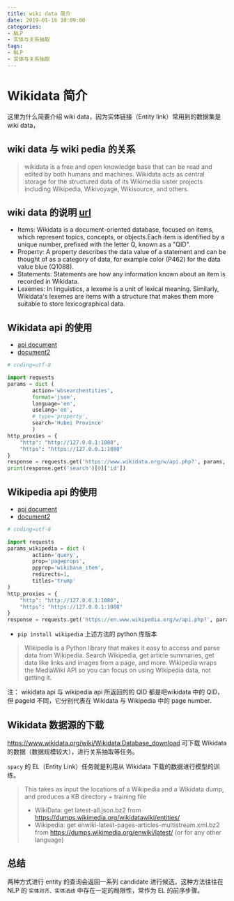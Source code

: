 ```yaml
---
title: wiki data 简介
date: 2019-01-16 10:09:00
categories:
- NLP
- 实体与关系抽取
tags:
- NLP
- 实体与关系抽取
---
```


# Wikidata 简介

这里为什么简要介绍 wiki data，因为实体链接（Entity link）常用到的数据集是 wiki data，

## wiki data 与 wiki pedia 的关系

> wikidata is a free and open knowledge base that can be read and edited by both humans and machines. Wikidata acts as central storage for the structured data of its Wikimedia sister projects including Wikipedia, Wikivoyage, Wikisource, and others.

## wiki data 的说明 [url](https://en.wikipedia.org/wiki/Wikidata)

- Items: Wikidata is a document-oriented database, focused on items, which represent topics, concepts, or objects.Each item is identified by a unique number, prefixed with the letter Q, known as a "QID".
- Property: A property describes the data value of a statement and can be thought of as a category of data, for example color (P462) for the data value blue (Q1088).
- Statements: Statements are how any information known about an item is recorded in Wikidata. 
- Lexemes: In linguistics, a lexeme is a unit of lexical meaning. Similarly, Wikidata's lexemes are items with a structure that makes them more suitable to store lexicographical data.

## Wikidata api 的使用

- [api document](https://www.wikidata.org/w/api.php)
- [document2](https://www.mediawiki.org/wiki/API:Presenting_Wikidata_knowledge)

```python
# coding=utf-8

import requests
params = dict (
        action='wbsearchentities',
        format='json',
        language='en',
        uselang='en',
        # type='property',
        search='Hubei Province'
        )
http_proxies = {
    "http": "http://127.0.0.1:1080",
    "https": "https://127.0.0.1:1080"
}
response = requests.get('https://www.wikidata.org/w/api.php?', params, proxies=http_proxies).json()
print(response.get('search')[0]['id'])
```

## Wikipedia api 的使用

- [api document](https://en.wikipedia.org/w/api.php?action=help&modules=query)
- [document2](https://www.mediawiki.org/wiki/API:Main_page)

```python
# coding=utf-8

import requests
params_wikipedia = dict (
        action='query',
        prop='pageprops',
        ppprop='wikibase_item',
        redirects=1,
        titles='trump'
)
http_proxies = {
    "http": "http://127.0.0.1:1080",
    "https": "https://127.0.0.1:1080"
}
response = requests.get('https://en.www.wikipedia.org/w/api.php?', params, proxies=http_proxies).json()

```

- `pip install wikipedia` 上述方法的 python 库版本

> Wikipedia is a Python library that makes it easy to access and parse data from Wikipedia.
> Search Wikipedia, get article summaries, get data like links and images from a page, and more. Wikipedia wraps the MediaWiki API so you can focus on using Wikipedia data, not getting it.

注： wikidata api 与 wikipedia api 所返回的的 QID 都是吧wikidata 中的 QID，但 pageId 不同，它分别代表在 Wikidata 与 Wikipedia 中的 page number.

## Wikidata 数据源的下载

https://www.wikidata.org/wiki/Wikidata:Database_download 可下载 Wikidata 的数据（数据规模较大），进行关系抽取等任务。

`spacy` 的 EL（Entity Link）任务就是利用从 Wikidata 下载的数据进行模型的训练。

> This takes as input the locations of a Wikipedia and a Wikidata dump, and produces a KB directory + training file
>- WikiData: get latest-all.json.bz2 from https://dumps.wikimedia.org/wikidatawiki/entities/
> - Wikipedia: get enwiki-latest-pages-articles-multistream.xml.bz2 from https://dumps.wikimedia.org/enwiki/latest/ (or for any other language)

## 总结

两种方式进行 entity 的查询会返回一系列 candidate 进行候选，这种方法往往在 NLP 的 `实体对齐、实体消歧` 中存在一定的局限性，常作为 EL 的前序步骤。